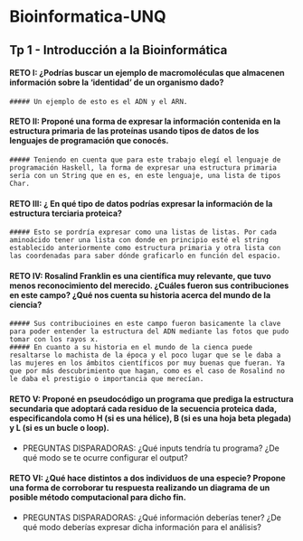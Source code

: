 # Bioinformatica-UNQ

## Tp 1 - Introducción a la Bioinformática

#### RETO I: ¿Podrías buscar un ejemplo de macromoléculas que almacenen información sobre la ‘identidad’ de un organismo dado?
    ##### Un ejemplo de esto es el ADN y el ARN. 

#### RETO II: Proponé una forma de expresar la información contenida en la estructura primaria de las proteínas usando tipos de datos de los lenguajes de programación que conocés.
    ##### Teniendo en cuenta que para este trabajo elegí el lenguaje de programación Haskell, la forma de expresar una estructura primaria sería con un String que en es, en este lenguaje, una lista de tipos Char.
 
#### RETO III: ¿ En qué tipo de datos podrías expresar la información de la estructura terciaria proteica?
    ##### Esto se pordría expresar como una listas de listas. Por cada aminoácido tener una lista con donde en principio esté el string establecido anteriormente como estructura primaria y otra lista con las coordenadas para saber dónde graficarlo en función del espacio.

#### RETO IV: Rosalind Franklin es una científica muy relevante, que tuvo menos reconocimiento del merecido. ¿Cuáles fueron sus contribuciones en este campo? ¿Qué nos cuenta su historia acerca del mundo de la ciencia?
    ##### Sus contribucioines en este campo fueron basicamente la clave para poder entender la estructura del ADN mediante las fotos que pudo tomar con los rayos x.
    ##### En cuanto a su historia en el mundo de la cienca puede resaltarse lo machista de la época y el poco lugar que se le daba a las mujeres en los ámbitos científicos por muy buenas que fueran. Ya que por más descubrimiento que hagan, como es el caso de Rosalind no le daba el prestigio o importancia que merecían. 

#### RETO V: Proponé en pseudocódigo un programa que prediga la estructura secundaria que adoptará cada residuo de la secuencia proteica dada, especificandola como H (si es una hélice), B (si es una hoja beta plegada) y L (si es un bucle o loop).
    
- PREGUNTAS DISPARADORAS: ¿Qué inputs tendría tu programa? ¿De qué modo se te ocurre configurar el output?

#### RETO VI: ¿Qué hace distintos a dos individuos de una especie? Propone una forma de corroborar tu respuesta realizando un diagrama de un posible método computacional para dicho fin.
- PREGUNTAS DISPARADORAS: ¿Qué información deberías tener? ¿De qué modo deberías expresar dicha información para el análisis?
